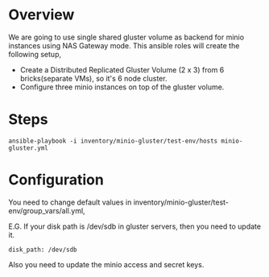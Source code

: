 # Overview

We are going to use single shared gluster volume as backend for minio instances using NAS Gateway mode.
This ansible roles will create the following setup,
- Create a Distributed Replicated Gluster Volume (2 x 3) from 6 bricks(separate VMs), so it's 6 node cluster.
- Configure three minio instances on top of the gluster volume.

# Steps

```shell
ansible-playbook -i inventory/minio-gluster/test-env/hosts minio-gluster.yml
```

# Configuration

You need to change default values in inventory/minio-gluster/test-env/group_vars/all.yml,

E.G.
If your disk path is /dev/sdb in gluster servers, then you need to update it.
```shell
disk_path: /dev/sdb
```
Also you need to update the minio access and secret keys.

